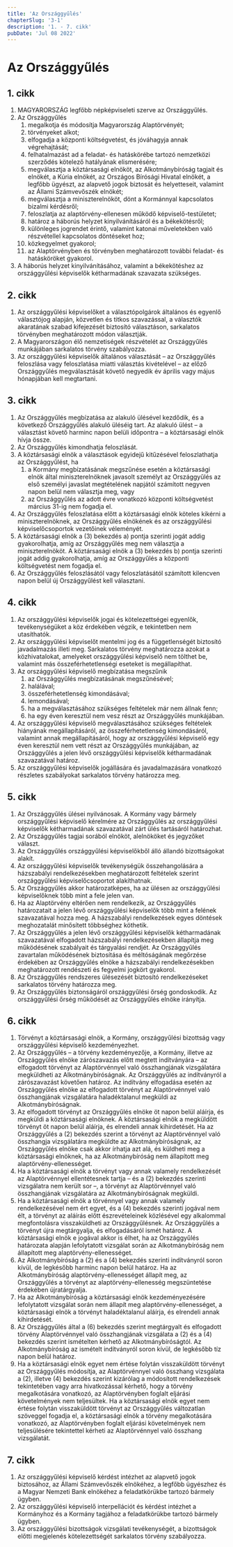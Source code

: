 ```yaml
---
title: 'Az Országgyűlés'
chapterSlug: '3-1'
description: '1. - 7. cikk'
pubDate: 'Jul 08 2022'
---
```


# Az Országgyűlés

## 1. cikk
1. MAGYARORSZÁG legfőbb népképviseleti szerve az Országgyűlés.
2. Az Országgyűlés
   1. megalkotja és módosítja Magyarország Alaptörvényét;
   2. törvényeket alkot;
   3. elfogadja a központi költségvetést, és jóváhagyja annak végrehajtását;
   4. felhatalmazást ad a feladat- és hatáskörébe tartozó nemzetközi szerződés kötelező hatályának elismerésére;
   5. megválasztja a köztársasági elnököt, az Alkotmánybíróság tagjait és elnökét, a Kúria elnökét, az Országos Bírósági Hivatal elnökét, a legfőbb ügyészt, az alapvető jogok biztosát és helyetteseit, valamint az Állami Számvevőszék elnökét;
   6. megválasztja a miniszterelnököt, dönt a Kormánnyal kapcsolatos bizalmi kérdésről;
   7. feloszlatja az alaptörvény-ellenesen működő képviselő-testületet;
   8. határoz a háborús helyzet kinyilvánításáról és a békekötésről;
   9. különleges jogrendet érintő, valamint katonai műveletekben való részvétellel kapcsolatos döntéseket hoz;
   10. közkegyelmet gyakorol;
   11. az Alaptörvényben és törvényben meghatározott további feladat- és hatásköröket gyakorol.
3. A háborús helyzet kinyilvánításához, valamint a békekötéshez az országgyűlési képviselők kétharmadának szavazata szükséges.

## 2. cikk
1. Az országgyűlési képviselőket a választópolgárok általános és egyenlő választójog alapján, közvetlen és titkos szavazással, a választók akaratának szabad kifejezését biztosító választáson, sarkalatos törvényben meghatározott módon választják.
2. A Magyarországon élő nemzetiségek részvételét az Országgyűlés munkájában sarkalatos törvény szabályozza.
3. Az országgyűlési képviselők általános választását – az Országgyűlés feloszlása vagy feloszlatása miatti választás kivételével – az előző Országgyűlés megválasztását követő negyedik év április vagy május hónapjában kell megtartani.

## 3. cikk
1. Az Országgyűlés megbízatása az alakuló ülésével kezdődik, és a következő Országgyűlés alakuló üléséig tart. Az alakuló ülést – a választást követő harminc napon belüli időpontra – a köztársasági elnök hívja össze.
2. Az Országgyűlés kimondhatja feloszlását.
3. A köztársasági elnök a választások egyidejű kitűzésével feloszlathatja az Országgyűlést, ha
   1. a Kormány megbízatásának megszűnése esetén a köztársasági elnök által miniszterelnöknek javasolt személyt az Országgyűlés az első személyi javaslat megtételének napjától számított negyven napon belül nem választja meg, vagy
   2. az Országgyűlés az adott évre vonatkozó központi költségvetést március 31-ig nem fogadja el.
4. Az Országgyűlés feloszlatása előtt a köztársasági elnök köteles kikérni a miniszterelnöknek, az Országgyűlés elnökének és az országgyűlési képviselőcsoportok vezetőinek véleményét.
5. A köztársasági elnök a (3) bekezdés a) pontja szerinti jogát addig gyakorolhatja, amíg az Országgyűlés meg nem választja a miniszterelnököt. A köztársasági elnök a (3) bekezdés b) pontja szerinti jogát addig gyakorolhatja, amíg az Országgyűlés a központi költségvetést nem fogadja el.
6. Az Országgyűlés feloszlásától vagy feloszlatásától számított kilencven napon belül új Országgyűlést kell választani.

## 4. cikk
1. Az országgyűlési képviselők jogai és kötelezettségei egyenlők, tevékenységüket a köz érdekében végzik, e tekintetben nem utasíthatók.
2. Az országgyűlési képviselőt mentelmi jog és a függetlenségét biztosító javadalmazás illeti meg. Sarkalatos törvény meghatározza azokat a közhivatalokat, amelyeket országgyűlési képviselő nem tölthet be, valamint más összeférhetetlenségi eseteket is megállapíthat.
3. Az országgyűlési képviselő megbízatása megszűnik
   1. az Országgyűlés megbízatásának megszűnésével;
   2. halálával;
   3. összeférhetetlenség kimondásával;
   4. lemondásával;
   5. ha a megválasztásához szükséges feltételek már nem állnak fenn;
   6. ha egy éven keresztül nem vesz részt az Országgyűlés munkájában.
4. Az országgyűlési képviselő megválasztásához szükséges feltételek hiányának megállapításáról, az összeférhetetlenség kimondásáról, valamint annak megállapításáról, hogy az országgyűlési képviselő egy éven keresztül nem vett részt az Országgyűlés munkájában, az Országgyűlés a jelen lévő országgyűlési képviselők kétharmadának szavazatával határoz.
5. Az országgyűlési képviselők jogállására és javadalmazására vonatkozó részletes szabályokat sarkalatos törvény határozza meg.

## 5. cikk
1. Az Országgyűlés ülései nyilvánosak. A Kormány vagy bármely országgyűlési képviselő kérelmére az Országgyűlés az országgyűlési képviselők kétharmadának szavazatával zárt ülés tartásáról határozhat.
2. Az Országgyűlés tagjai sorából elnököt, alelnököket és jegyzőket választ.
3. Az Országgyűlés országgyűlési képviselőkből álló állandó bizottságokat alakít.
4. Az országgyűlési képviselők tevékenységük összehangolására a házszabályi rendelkezésekben meghatározott feltételek szerint országgyűlési képviselőcsoportot alakíthatnak.
5. Az Országgyűlés akkor határozatképes, ha az ülésen az országgyűlési képviselőknek több mint a fele jelen van.
6. Ha az Alaptörvény eltérően nem rendelkezik, az Országgyűlés határozatait a jelen lévő országgyűlési képviselők több mint a felének szavazatával hozza meg. A házszabályi rendelkezések egyes döntések meghozatalát minősített többséghez köthetik.
7. Az Országgyűlés a jelen lévő országgyűlési képviselők kétharmadának szavazatával elfogadott házszabályi rendelkezésekben állapítja meg működésének szabályait és tárgyalási rendjét. Az Országgyűlés zavartalan működésének biztosítása és méltóságának megőrzése érdekében az Országgyűlés elnöke a házszabályi rendelkezésekben meghatározott rendészeti és fegyelmi jogkört gyakorol.
8. Az Országgyűlés rendszeres ülésezését biztosító rendelkezéseket sarkalatos törvény határozza meg.
9. Az Országgyűlés biztonságáról országgyűlési őrség gondoskodik. Az országgyűlési őrség működését az Országgyűlés elnöke irányítja.

## 6. cikk
1. Törvényt a köztársasági elnök, a Kormány, országgyűlési bizottság vagy országgyűlési képviselő kezdeményezhet.
2. Az Országgyűlés – a törvény kezdeményezője, a Kormány, illetve az Országgyűlés elnöke zárószavazás előtt megtett indítványára – az elfogadott törvényt az Alaptörvénnyel való összhangjának vizsgálatára megküldheti az Alkotmánybíróságnak. Az Országgyűlés az indítványról a zárószavazást követően határoz. Az indítvány elfogadása esetén az Országgyűlés elnöke az elfogadott törvényt az Alaptörvénnyel való összhangjának vizsgálatára haladéktalanul megküldi az Alkotmánybíróságnak.
3. Az elfogadott törvényt az Országgyűlés elnöke öt napon belül aláírja, és megküldi a köztársasági elnöknek. A köztársasági elnök a megküldött törvényt öt napon belül aláírja, és elrendeli annak kihirdetését. Ha az Országgyűlés a (2) bekezdés szerint a törvényt az Alaptörvénnyel való összhangja vizsgálatára megküldte az Alkotmánybíróságnak, az Országgyűlés elnöke csak akkor írhatja azt alá, és küldheti meg a köztársasági elnöknek, ha az Alkotmánybíróság nem állapított meg alaptörvény-ellenességet.
4. Ha a köztársasági elnök a törvényt vagy annak valamely rendelkezését az Alaptörvénnyel ellentétesnek tartja – és a (2) bekezdés szerinti vizsgálatra nem került sor –, a törvényt az Alaptörvénnyel való összhangjának vizsgálatára az Alkotmánybíróságnak megküldi.
5. Ha a köztársasági elnök a törvénnyel vagy annak valamely rendelkezésével nem ért egyet, és a (4) bekezdés szerinti jogával nem élt, a törvényt az aláírás előtt észrevételeinek közlésével egy alkalommal megfontolásra visszaküldheti az Országgyűlésnek. Az Országgyűlés a törvényt újra megtárgyalja, és elfogadásáról ismét határoz. A köztársasági elnök e jogával akkor is élhet, ha az Országgyűlés határozata alapján lefolytatott vizsgálat során az Alkotmánybíróság nem állapított meg alaptörvény-ellenességet.
6. Az Alkotmánybíróság a (2) és a (4) bekezdés szerinti indítványról soron kívül, de legkésőbb harminc napon belül határoz. Ha az Alkotmánybíróság alaptörvény-ellenességet állapít meg, az Országgyűlés a törvényt az alaptörvény-ellenesség megszüntetése érdekében újratárgyalja.
7. Ha az Alkotmánybíróság a köztársasági elnök kezdeményezésére lefolytatott vizsgálat során nem állapít meg alaptörvény-ellenességet, a köztársasági elnök a törvényt haladéktalanul aláírja, és elrendeli annak kihirdetését.
8. Az Országgyűlés által a (6) bekezdés szerint megtárgyalt és elfogadott törvény Alaptörvénnyel való összhangjának vizsgálata a (2) és a (4) bekezdés szerint ismételten kérhető az Alkotmánybíróságtól. Az Alkotmánybíróság az ismételt indítványról soron kívül, de legkésőbb tíz napon belül határoz.
9. Ha a köztársasági elnök egyet nem értése folytán visszaküldött törvényt az Országgyűlés módosítja, az Alaptörvénnyel való összhang vizsgálata a (2), illetve (4) bekezdés szerint kizárólag a módosított rendelkezések tekintetében vagy arra hivatkozással kérhető, hogy a törvény megalkotására vonatkozó, az Alaptörvényben foglalt eljárási követelmények nem teljesültek. Ha a köztársasági elnök egyet nem értése folytán visszaküldött törvényt az Országgyűlés változatlan szöveggel fogadja el, a köztársasági elnök a törvény megalkotására vonatkozó, az Alaptörvényben foglalt eljárási követelmények nem teljesülésére tekintettel kérheti az Alaptörvénnyel való összhang vizsgálatát.

## 7. cikk
1. Az országgyűlési képviselő kérdést intézhet az alapvető jogok biztosához, az Állami Számvevőszék elnökéhez, a legfőbb ügyészhez és a Magyar Nemzeti Bank elnökéhez a feladatkörükbe tartozó bármely ügyben.
2. Az országgyűlési képviselő interpellációt és kérdést intézhet a Kormányhoz és a Kormány tagjához a feladatkörükbe tartozó bármely ügyben.
3. Az országgyűlési bizottságok vizsgálati tevékenységét, a bizottságok előtti megjelenés kötelezettségét sarkalatos törvény szabályozza.
